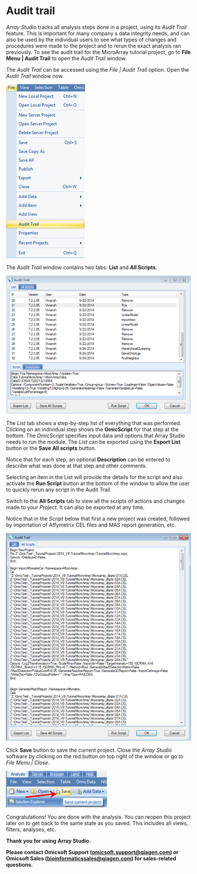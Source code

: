 # Audit trail

*Array Studio* tracks all analysis steps done in a project, using its *Audit Trail* feature. This is important for many company s data integrity needs, and can also be used by the individual users to see what types of changes and procedures were made to the project and to rerun the exact analysis ran previously. To see the audit trail for the MicroArray tutorial project, go to **File Menu | Audit Trail** to open the *Audit Trail* window.

The *Audit Trail* can be accessed using the *File | Audit Trail* option. Open the *Audit Trail* window now.

![image221_png](images/image221.png)

The *Audit Trail* window contains two tabs: **List** and **All Scripts**.

![image222_png](images/image222.png)

The *List* tab shows a step-by-step list of everything that was performed. Clicking on an individual step shows the **OmicScript** for that step at the bottom. The *OmicScript* specifies input data and options that Array Studio needs to run the module. The *List* can be exported using the **Export List** button or the **Save All scripts** button.

Notice that for each step, an optional **Description** can be entered to describe what was done at that step and other comments.

Selecting an item in the List will provide the details for the script and also activate the **Run Script** button at the bottom of the window to allow the user to quickly rerun any script in the Audit Trail.

Switch to the **All Scripts** tab to view all the scripts of actions and changes made to your *Project*. It can also be exported at any time.

Notice that in the *Script* below that first a new project was created, followed by importation of Affymetrix CEL files and MAS report generation, etc.

![image223_png](images/image223.png)

Click **Save** button to save the current project. Close the *Array Studio* software by clicking on the red button on top right of the window or go to *File* *Menu* *| Close*.

![image224_png](images/image224.png)

 Congratulations! You are done with the analysis. You can reopen this project later on to get back to the same state as you saved. This includes all views, filters, analyses, etc.

**Thank you for** **using** **Array Studio.**

**Please contact Omicsoft Support (omicsoft.support@qiagen.com) or Omicsoft Sales (bioinformaticssales@qiagen.com) for sales-related questions.**
